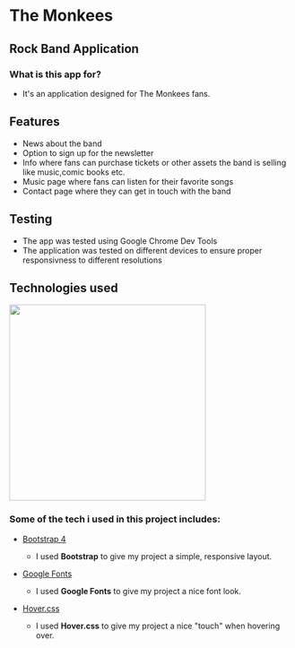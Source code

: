 # The Monkees 

## Rock Band Application

### What is this app for?

- It's an application designed for The Monkees fans.

## Features

- News about the band
- Option to sign up for the newsletter
- Info where fans can purchase tickets or other assets the band is selling like music,comic books etc.
- Music page where fans can listen for their favorite songs
- Contact page where they can get in touch with the band

## Testing

- The app was tested using Google Chrome Dev Tools 
- The application was tested on different devices to ensure proper responsivness to different resolutions

## Technologies used

<img src="http://geteverything.org/wp-content/uploads/2013/08/13.png" width="350px">

 ### Some of the tech i used in this project includes:
- [Bootstrap 4](http://getbootstrap.com/)
    - I used **Bootstrap** to give my project a simple, responsive layout.

- [Google Fonts](https://fonts.google.com/)
    - I used **Google Fonts** to give my project a nice font look. 

- [Hover.css](http://ianlunn.github.io/Hover/)
    - I used **Hover.css** to give my project a nice "touch" when hovering over.

